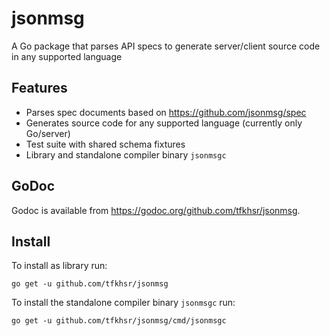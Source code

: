 # jsonmsg
A Go package that parses API specs to generate server/client source code in any supported language
## Features

* Parses spec documents based on https://github.com/jsonmsg/spec
* Generates source code for any supported language (currently only Go/server)
* Test suite with shared schema fixtures
* Library and standalone compiler binary `jsonmsgc`

## GoDoc

Godoc is available from https://godoc.org/github.com/tfkhsr/jsonmsg.

## Install

To install as library run:

```
go get -u github.com/tfkhsr/jsonmsg
```

To install the standalone compiler binary `jsonmsgc` run:

```
go get -u github.com/tfkhsr/jsonmsg/cmd/jsonmsgc
```
